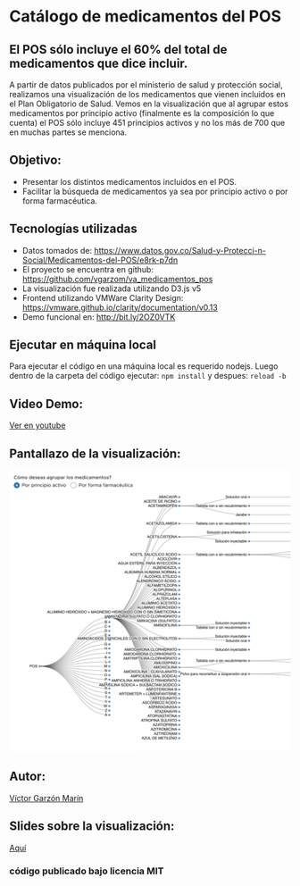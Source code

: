 # Catálogo de medicamentos del POS
## El POS sólo incluye el 60% del total de medicamentos que dice incluir.

A partir de datos publicados por el ministerio de salud y protección social, realizamos una visualización de los medicamentos que vienen incluidos en el Plan Obligatorio de Salud. Vemos en la visualización que al agrupar estos medicamentos por principio activo (finalmente es la composición lo que cuenta) el POS sólo incluye 451 principios activos y no los más de 700 que en muchas partes se menciona.

## Objetivo:
- Presentar los distintos medicamentos incluidos en el POS.
- Facilitar la búsqueda de medicamentos ya sea por principio activo o por forma farmacéutica.

## Tecnologías utilizadas
- Datos tomados de: https://www.datos.gov.co/Salud-y-Protecci-n-Social/Medicamentos-del-POS/e8rk-p7dn
- El proyecto se encuentra en github: https://github.com/vgarzom/va_medicamentos_pos
- La visualización fue realizada utilizando D3.js v5
- Frontend utilizando VMWare Clarity Design: https://vmware.github.io/clarity/documentation/v0.13
- Demo funcional en: http://bit.ly/2OZ0VTK

## Ejecutar en máquina local
Para ejecutar el código en una máquina local es requerido nodejs.
Luego dentro de la carpeta del código ejecutar: ```npm install``` y despues: ```reload -b```

## Video Demo:
[Ver en youtube](http://www.youtube.com/watch?v=dh-JslFIx9c)

## Pantallazo de la visualización:
![alt text](https://raw.githubusercontent.com/vgarzom/va_medicamentos_pos/master/assets/images/screenshot.png?raw=true)

## Autor:
[Víctor Garzón Marín](https://www.linkedin.com/in/v%C3%ADctor-garz%C3%B3n-mar%C3%ADn-25984b27/)

## Slides sobre la visualización: 
[Aquí](https://docs.google.com/presentation/d/1Ig9wQRuN8_kVk3u1VIyZB0Igaf_rujZhlQpzP2_OB8Q/edit?usp=sharing)

### código publicado bajo licencia MIT